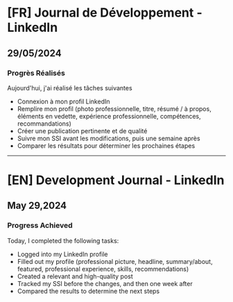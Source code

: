 # [FR] Journal de Développement - LinkedIn

## 29/05/2024

### Progrès Réalisés

Aujourd'hui, j'ai réalisé les tâches suivantes

- Connexion à mon profil LinkedIn
- Remplire mon profil (photo professionnelle, titre, résumé / à propos, éléments en vedette, expérience professionnelle, compétences, recommandations)
- Créer une publication pertinente et de qualité
- Suivre mon SSI avant les modifications, puis une semaine après
- Comparer les résultats pour déterminer les prochaines étapes

---

# [EN] Development Journal - LinkedIn

## May 29,2024

### Progress Achieved

Today, I completed the following tasks:

- Logged into my LinkedIn profile
- Filled out my profile (professional picture, headline, summary/about, featured, professional experience, skills, recommendations)
- Created a relevant and high-quality post
- Tracked my SSI before the changes, and then one week after
- Compared the results to determine the next steps
